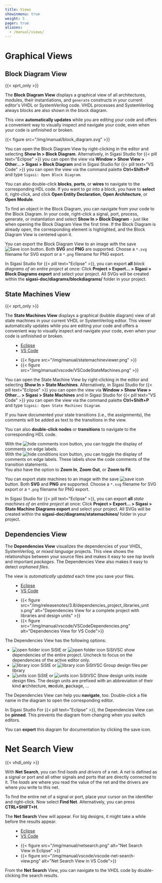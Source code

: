 ```yaml
---
title: Views
showinmenu: true
weight: 5
pager: true
aliases:
  - /manual/views/
---
```


# Graphical Views

## Block Diagram View

{{< xprt_only >}}

The **Block Diagram View** displays a graphical view of all architectures, modules, their instantiations, and `generate` constructs in your current editor's VHDL or SystemVerilog code.
VHDL processes and SystemVerilog always blocks are also shown in the block diagram.

This view **automatically updates** while you are editing your code and
offers a convenient way to visually inspect and navigate your code, even
when your code is unfinished or broken.

{{< figure src="/img/manual/block_diagram.svg" >}}

You can open the Block Diagram View by right-clicking in the editor and selecting **Show In > Block Diagram**. Alternatively, in Sigasi Studio for {{< pill text="Eclipse" >}} you can open the view via **Window > Show View > Other… > Sigasi > Block Diagram** and in Sigasi Studio for {{< pill text="VS Code" >}} you can open the view via the command palette **Ctrl+Shift+P** and type `Sigasi: Open Block Diagram`.

You can also double-click **blocks**, **ports**, or **wires** to navigate to the corresponding HDL code. If you want to *go into* a block, you
have to **select** it, right-click, and click **Open Entity Declaration**, **Open Architecture**, or **Open Module**.

To find an object in the Block Diagram, you can navigate from your code to the Block Diagram.
In your code, right-click a signal, port, process, generate, or instantiation and select **Show In > Block Diagram** - just like when opening the Block Diagram View the first time.
If the Block Diagram is already open, the corresponding element is highlighted, and the Block Diagram View is centered upon it.

You can export the Block Diagram View to an image with the save
![Save icon](/img/icons/save.gif) button. Both **SVG** and **PNG** are supported. Choose a `*.svg` filename for SVG export or a `*.png` filename for PNG export.

In Sigasi Studio for {{< pill text="Eclipse" >}}, you can export **all** *block diagrams of an entire project* at once: Click **Project > Export... > Sigasi > Block Diagrams export** and select your project. All SVGs will be created within the **sigasi-doc/diagrams/blockdiagrams/** folder in your project.

## State Machines View

{{< xprt_only >}}

The **State Machines View** displays a graphical (bubble diagram) view of all state machines in your current VHDL or SystemVerilog editor. This viewer automatically updates while you are editing your code and offers a convenient way to visually inspect and navigate your code, even when your code is unfinished or broken.

<ul uk-tab style="margin-left: 2em; margin-right: 2em">
  <li><a href="#">Eclipse</a></li>
  <li><a href="#">VS Code</a></li>
</ul>

<ul class="uk-switcher" style="margin-left: 2em; margin-right: 2em">
  <li>
  {{< figure src="/img/manual/statemachineviewer.png" >}}
  </li><li>
  {{< figure src="/img/manual/vscode/VSCodeStateMachines.png" >}}
  </li>
</ul>

You can open the State Machine View by right-clicking in the editor and selecting **Show In > State Machines**. Alternatively, in Sigasi Studio for {{< pill text="Eclipse" >}} you can open the view via **Window > Show View > Other… > Sigasi > State Machines** and in Sigasi Studio for {{< pill text="VS Code" >}} you can open the view via the command palette **Ctrl+Shift+P** and type `Sigasi: Open State Machines Diagram`.

If you have documented your state transitions (i.e., the assignments), the comments will be added as text to the transitions in the view.

You can also **double-click nodes** or **transitions** to navigate to the corresponding HDL code.

With the ![hide comments icon](/img/icons/hide_comments.png) button, you can toggle the display of comments on edge labels.  
With the ![hide conditions icon](/img/icons/hide_conditions.png) button, you can toggle the display of comments on edge labels. These labels show the code comments of the transition statements.  
You also have the option to **Zoom In**, **Zoom Out**, or **Zoom to Fit**.

You can export state machines to an image with the save ![save icon](/img/icons/save.gif) button. Both **SVG** and **PNG** are supported. Choose a `*.svg` filename for SVG export or a `*.png` filename for PNG export.

In Sigasi Studio for {{< pill text="Eclipse" >}}, you can export **all** *state machines of an entire project* at once: Click **Project > Export... > Sigasi > State Machine Diagrams export** and select your project. All SVGs will be created within the **sigasi-doc/diagrams/statemachines/** folder in your project.

## Dependencies View

The **Dependencies View** visualizes the dependencies of your VHDL, SystemVerilog, or *mixed language* projects.
This view shows the relationships between your source files and makes it easy to see *top levels* and important *packages*.
The Dependencies View also makes it easy to detect *orphaned files*.

The view is *automatically updated* each time you save your files.

<ul uk-tab style="margin-left: 2em; margin-right: 2em">
  <li><a href="#">Eclipse</a></li>
  <li><a href="#">VS Code</a></li>
</ul>

<ul class="uk-switcher" style="margin-left: 2em; margin-right: 2em">
  <li>
  {{< figure src="/img/releasenotes/3.8/dependencies_project_libraries_units.png" alt="Dependencies View for a complete project with libraries and design units" >}}
  </li><li>
  {{< figure src="/img/manual/vscode/VSCodeDependencies.png" alt="Dependencies View for VS Code">}}
  </li>
</ul>

The Dependencies View has the following options:

* ![open folder icon SiStE](/img/releasenotes/3.8/icon_project.png) or ![open folder icon SiStVSC](/img/manual/vscode/projectIconVSCode.svg) show dependencies of the entire project. Uncheck to focus on the dependencies of the active editor only.
* ![library icon SiStE](/img/releasenotes/3.8/icon_libraries.png) or ![library icon SiStVSC](/img/manual/vscode/libraryIconVSCode.svg) Group design files per library
* ![units icon SiStE](/img/releasenotes/3.8/icon_units.png) or ![units icon SiStVSC](/img/manual/vscode/iconUnitVSCode.svg) Show design units inside design files. The design units are prefixed with an abbreviation of their kind **a**rchitecture, **m**odule, **p**ackage, ...

The Dependencies View can help you **navigate**, too. Double-click a file name in the diagram to open the corresponding editor.

In Sigasi Studio For {{< pill text="Eclipse" >}}, the Dependencies View can be **pinned**. This prevents the diagram from changing when you switch editors.

You can **export** this diagram for documentation by clicking the save icon.

# Net Search View

{{< vhdl_only >}}

With **Net Search**, you can find *loads* and *drivers* of a net.
A *net* is defined as a signal or port and all other signals and ports
that are directly connected to it. The *loads* are where you read the
value of the net and the drivers are where you write to this net.

To find the entire net of a signal or port, place your cursor on the
identifier and right-click. Now select **Find Net**. Alternatively, you
can press **CTRL+SHIFT+H**.

The **Net Search** View will appear. For big designs, it might take a
while before the results appear.

<ul uk-tab style="margin-left: 2em; margin-right: 2em">
  <li><a href="#">Eclipse</a></li>
  <li><a href="#">VS Code</a></li>
</ul>

<ul class="uk-switcher" style="margin-left: 2em; margin-right: 2em">
  <li>
  {{< figure src="/img/manual/netsearch.png" alt="Net Search View in Eclipse" >}}
  </li><li>
  {{< figure src="/img/manual/vscode/vscode-net-search-view.png" alt="Net Search View in VS Code">}}
  </li>
</ul>

From the **Net Search** View, you can navigate to the VHDL code by
double-clicking the search results.
